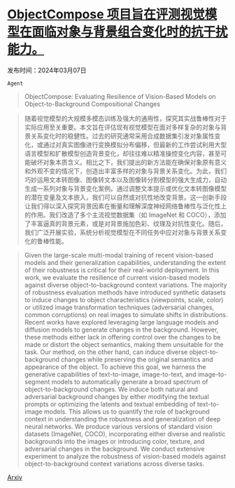 # [ObjectCompose 项目旨在评测视觉模型在面临对象与背景组合变化时的抗干扰能力。](https://arxiv.org/abs/2403.04701)

发布时间：2024年03月07日

`Agent`

> ObjectCompose: Evaluating Resilience of Vision-Based Models on Object-to-Background Compositional Changes

> 随着视觉模型的大规模多模态训练及强大的通用性，探究其实战鲁棒性对于实际应用至关重要。本文旨在评估现有视觉模型在面对多样复杂的对象与背景关系变化时的稳健性。过去的研究通常采用合成数据集引发对象属性变化，或通过对真实图像进行变换模拟分布偏移，但最新的工作尝试利用大型语言模型和扩散模型创造背景变化，却往往难以精准操控变化内容，甚至可能破坏对象本质含义。相比之下，我们提出的新方法能在确保对象原有意义和外观不变的情况下，创造出丰富多样的对象与背景关系变化。为此，我们巧妙运用文本转图像、图像转文本以及图像转分割模型的强大生成力，自动生成一系列对象与背景变化案例。通过调整文本提示或优化文本转图像模型的潜在变量及文本嵌入，我们可以自然或对抗性地改变背景。这一创新手段让我们得以深入探究背景因素在衡量和理解深度神经网络鲁棒性与泛化性上的作用。我们改造了多个主流视觉数据集（如 ImageNet 和 COCO），添加了丰富逼真的背景元素，或是对背景施加色彩、纹理及对抗性变化。随后，我们广泛开展实验，系统分析视觉模型在不同任务中应对对象与背景关系变化的鲁棒性能。

> Given the large-scale multi-modal training of recent vision-based models and their generalization capabilities, understanding the extent of their robustness is critical for their real-world deployment. In this work, we evaluate the resilience of current vision-based models against diverse object-to-background context variations. The majority of robustness evaluation methods have introduced synthetic datasets to induce changes to object characteristics (viewpoints, scale, color) or utilized image transformation techniques (adversarial changes, common corruptions) on real images to simulate shifts in distributions. Recent works have explored leveraging large language models and diffusion models to generate changes in the background. However, these methods either lack in offering control over the changes to be made or distort the object semantics, making them unsuitable for the task. Our method, on the other hand, can induce diverse object-to-background changes while preserving the original semantics and appearance of the object. To achieve this goal, we harness the generative capabilities of text-to-image, image-to-text, and image-to-segment models to automatically generate a broad spectrum of object-to-background changes. We induce both natural and adversarial background changes by either modifying the textual prompts or optimizing the latents and textual embedding of text-to-image models. This allows us to quantify the role of background context in understanding the robustness and generalization of deep neural networks. We produce various versions of standard vision datasets (ImageNet, COCO), incorporating either diverse and realistic backgrounds into the images or introducing color, texture, and adversarial changes in the background. We conduct extensive experiment to analyze the robustness of vision-based models against object-to-background context variations across diverse tasks.

[Arxiv](https://arxiv.org/abs/2403.04701)